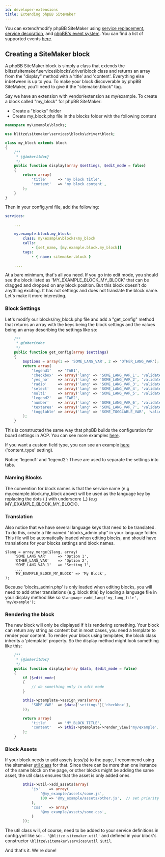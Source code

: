 ```yaml
---
id: developer-extensions
title: Extending phpBB SiteMaker
---
```


You can extend/modify phpBB SiteMaker using [service replacement](https://area51.phpbb.com/docs/dev/3.2.x/extensions/tutorial_advanced.html#using-service-replacement), [service decoration](https://area51.phpbb.com/docs/dev/3.2.x/extensions/tutorial_advanced.html#using-service-decoration), and [phpBB's event system](https://area51.phpbb.com/docs/dev/3.2.x/extensions/tutorial_events.html). You can find a list of supported events [here](./developer-events.md).

## Creating a SiteMaker block

A phpBB SiteMaker block is simply a class that extends the blitze\sitemaker\services\blocks\driver\block class and returns an array from the "display" method with a 'title' and 'content'. Everything else inbetween is up to you.
To make your block discoverable by phpBB SiteMaker, you'll need to give it the "sitemaker.block" tag.

Say we have an extension with vendor/extension as my/example. To create a block called "my_block" for phpBB SiteMaker:

* Create a "blocks" folder
* Create my_block.php file in the blocks folder with the following content
```php
namespace my\example\blocks;

use blitze\sitemaker\services\blocks\driver\block;

class my_block extends block
{
	/**
	 * {@inheritdoc}
	 */
	public function display(array $settings, $edit_mode = false)
	{
		return array(
			'title'		=> 'my block title',
			'content'	=> 'my block content',
		);
	}
}
```
Then in your config.yml file, add the following:
```yml
services:

    ...

    my.example.block.my_block:
        class: my\example\blocks\my_block
        calls:
            - [set_name, [my.example.block.my_block]]
        tags:
            - { name: sitemaker.block }

    ....

```
At a bare minimum, that's all you need. If you go into edit mode, you should see the block listed as 'MY_EXAMPLE_BLOCK_MY_BLOCK' that can be dragged and dropped on any block position. But this block doesn't do anything exciting. It has not settings and does not translate the block name. Let's make it more interesting.

### Block Settings
Let's modify our blocks/my_block.php file and add a "get_config" method that returns an array with the keys being the block settings and the values being an array describing the settings like so:
```php
	/**
	 * @inheritdoc
	 */
	public function get_config(array $settings)
	{
		$options = array(1 => 'SOME_LANG_VAR', 2 => 'OTHER_LANG_VAR');
		return array(
			'legend1'	=> 'TAB1',
			'checkbox'	=> array('lang' => 'SOME_LANG_VAR_1', 'validate' => 'string', 'type' => 'checkbox', 'options' => $options, 'default' => array(), 'explain' => false),
			'yes_no'	=> array('lang' => 'SOME_LANG_VAR_2', 'validate' => 'bool', 'type' => 'radio:yes_no', 'explain' => false, 'default' => false),
			'radio'		=> array('lang' => 'SOME_LANG_VAR_3', 'validate' => 'bool', 'type' => 'radio', 'options' => $options, 'explain' => false, 'default' => 'topic'),
			'select'	=> array('lang' => 'SOME_LANG_VAR_4', 'validate' => 'string', 'type' => 'select', 'options' => $options, 'default' => '', 'explain' => false),
			'multi'		=> array('lang' => 'SOME_LANG_VAR_5', 'validate' => 'string', 'type' => 'multi_select', 'options' => $options, 'default' => array(), 'explain' => false),
			'legend2'	=> 'TAB2',
			'number'	=> array('lang' => 'SOME_LANG_VAR_6', 'validate' => 'int:0:20', 'type' => 'number:0:20', 'maxlength' => 2, 'explain' => false, 'default' => 5),
			'textarea'	=> array('lang' => 'SOME_LANG_VAR_7', 'validate' => 'string', 'type' => 'textarea:3:40', 'maxlength' => 2, 'explain' => true, 'default' => ''),
			'togglable'	=> array('lang' => 'SOME_TOGGLABLE_VAR', 'validate' => 'string', 'type' => 'select:1:0:toggle_key', 'options' => $options, 'default' => '', 'append' => '<div id="toggle_key-1">Only show when option 1 is selected</div>'),
		);
	}
```
This is constructed the same way that phpBB builds the configuration for board settings in ACP. You can see more examples [here](https://github.com/phpbb/phpbb/blob/master/phpBB/includes/acp/acp_board.php).

If you want a custom field type, you can see an example [here](https://github.com/blitze/phpBB-ext-sitemaker_content/blob/develop/blocks/recent.php) ('content_type' setting).

Notice 'legend1' and 'legend2': These are used to separate the settings into tabs.

### Naming Blocks
The convention for block names is that the service name (e.g my.example.block.my_block above) will be used as the language key by replacing the dots (.) with underscore (_) (e.g MY_EXAMPLE_BLOCK_MY_BLOCK).

### Translation
Also notice that we have several language keys that need to be translated.
To do this, create a file named "blocks_admin.php" in your language folder.
This file will be automatically loaded when editing blocks, and should have translations for your blocks settings and block names.
```
$lang = array_merge($lang, array(
	'SOME_LANG_VAR'		=> 'Option 1',
	'OTHER_LANG_VAR'	=> 'Option 2',
	'SOME_LANG_VAR_1'	=> 'Setting 1',
	....
	'MY_EXAMPLE_BLOCK_MY_BLOCK'	=> 'My Block',
);
```
Because 'blocks_admin.php' is only loaded when editing blocks, you will need to add other translations (e.g. block title) by loading a language file in your display method like so `$language->add_lang('my_lang_file', 'my/example');`

### Rendering the block
The new block will only be displayed if it is rendering something.
Your block can return any string as content but in most cases, you need a template to render your content.
To render your block using templates, the block class inherits a 'ptemplate' property. So the display method might look something like this:
```php
	/**
	 * {@inheritdoc}
	 */
	public function display(array $data, $edit_mode = false)
	{
		if ($edit_mode)
		{
			// do something only in edit mode
		}

		$this->ptemplate->assign_vars(array(
			'SOME_VAR'	=> $data['settings']['checkbox'],
		));

		return array(
			'title'		=> 'MY_BLOCK_TITLE',
			'content'	=> $this->ptemplate->render_view('my/example', 'my_block.html', 'my_block'),
		);
	}
```

### Block Assets
If your block needs to add assets (css/js) to the page, I recommend using the sitemaker [util class](https://github.com/blitze/phpBB-ext-sitemaker/blob/develop/services/util.php) for that.
Since there can be more than one instance of the same block on the page, or other blocks might be adding the same asset, the util class ensures that the asset is only added ones.
```php
		$this->util->add_assets(array(
			'js'	=> array(
				'@my_example/assets/some.js',
				100 => '@my_example/assets/other.js',  // set priority
			),
			'css'   => array(
				'@my_example/assets/some.css',
			)
		));
```
The util class will, of course, need to be added to your service definitions in config.yml like so: `- '@blitze.sitemaker.util'` and defined in your block's constructor `\blitze\sitemaker\services\util $util`.

And that's it. We're done!
